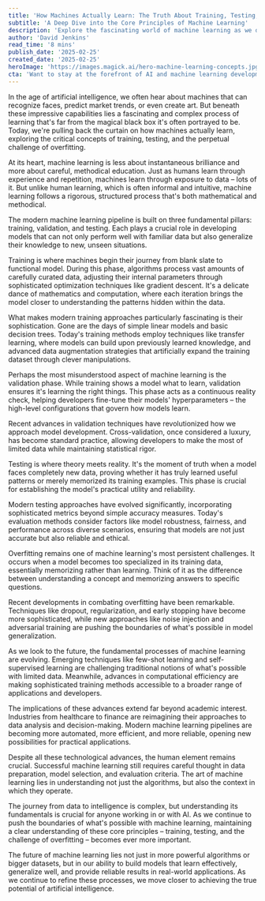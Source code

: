 ```yaml
---
title: 'How Machines Actually Learn: The Truth About Training, Testing, and Overfitting'
subtitle: 'A Deep Dive into the Core Principles of Machine Learning'
description: 'Explore the fascinating world of machine learning as we demystify how machines actually learn. From training and testing to the challenges of overfitting, discover the methodical process behind AI''s impressive capabilities and understand why it''s more than just a magical black box.'
author: 'David Jenkins'
read_time: '8 mins'
publish_date: '2025-02-25'
created_date: '2025-02-25'
heroImage: 'https://images.magick.ai/hero-machine-learning-concepts.jpg'
cta: 'Want to stay at the forefront of AI and machine learning developments? Follow us on LinkedIn for regular insights, expert analysis, and the latest trends in artificial intelligence.'
---
```


In the age of artificial intelligence, we often hear about machines that can recognize faces, predict market trends, or even create art. But beneath these impressive capabilities lies a fascinating and complex process of learning that's far from the magical black box it's often portrayed to be. Today, we're pulling back the curtain on how machines actually learn, exploring the critical concepts of training, testing, and the perpetual challenge of overfitting.

At its heart, machine learning is less about instantaneous brilliance and more about careful, methodical education. Just as humans learn through experience and repetition, machines learn through exposure to data – lots of it. But unlike human learning, which is often informal and intuitive, machine learning follows a rigorous, structured process that's both mathematical and methodical.

The modern machine learning pipeline is built on three fundamental pillars: training, validation, and testing. Each plays a crucial role in developing models that can not only perform well with familiar data but also generalize their knowledge to new, unseen situations.

Training is where machines begin their journey from blank slate to functional model. During this phase, algorithms process vast amounts of carefully curated data, adjusting their internal parameters through sophisticated optimization techniques like gradient descent. It's a delicate dance of mathematics and computation, where each iteration brings the model closer to understanding the patterns hidden within the data.

What makes modern training approaches particularly fascinating is their sophistication. Gone are the days of simple linear models and basic decision trees. Today's training methods employ techniques like transfer learning, where models can build upon previously learned knowledge, and advanced data augmentation strategies that artificially expand the training dataset through clever manipulations.

Perhaps the most misunderstood aspect of machine learning is the validation phase. While training shows a model what to learn, validation ensures it's learning the right things. This phase acts as a continuous reality check, helping developers fine-tune their models' hyperparameters – the high-level configurations that govern how models learn.

Recent advances in validation techniques have revolutionized how we approach model development. Cross-validation, once considered a luxury, has become standard practice, allowing developers to make the most of limited data while maintaining statistical rigor.

Testing is where theory meets reality. It's the moment of truth when a model faces completely new data, proving whether it has truly learned useful patterns or merely memorized its training examples. This phase is crucial for establishing the model's practical utility and reliability.

Modern testing approaches have evolved significantly, incorporating sophisticated metrics beyond simple accuracy measures. Today's evaluation methods consider factors like model robustness, fairness, and performance across diverse scenarios, ensuring that models are not just accurate but also reliable and ethical.

Overfitting remains one of machine learning's most persistent challenges. It occurs when a model becomes too specialized in its training data, essentially memorizing rather than learning. Think of it as the difference between understanding a concept and memorizing answers to specific questions.

Recent developments in combating overfitting have been remarkable. Techniques like dropout, regularization, and early stopping have become more sophisticated, while new approaches like noise injection and adversarial training are pushing the boundaries of what's possible in model generalization.

As we look to the future, the fundamental processes of machine learning are evolving. Emerging techniques like few-shot learning and self-supervised learning are challenging traditional notions of what's possible with limited data. Meanwhile, advances in computational efficiency are making sophisticated training methods accessible to a broader range of applications and developers.

The implications of these advances extend far beyond academic interest. Industries from healthcare to finance are reimagining their approaches to data analysis and decision-making. Modern machine learning pipelines are becoming more automated, more efficient, and more reliable, opening new possibilities for practical applications.

Despite all these technological advances, the human element remains crucial. Successful machine learning still requires careful thought in data preparation, model selection, and evaluation criteria. The art of machine learning lies in understanding not just the algorithms, but also the context in which they operate.

The journey from data to intelligence is complex, but understanding its fundamentals is crucial for anyone working in or with AI. As we continue to push the boundaries of what's possible with machine learning, maintaining a clear understanding of these core principles – training, testing, and the challenge of overfitting – becomes ever more important.

The future of machine learning lies not just in more powerful algorithms or bigger datasets, but in our ability to build models that learn effectively, generalize well, and provide reliable results in real-world applications. As we continue to refine these processes, we move closer to achieving the true potential of artificial intelligence.